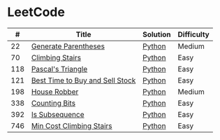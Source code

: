 # LeetCode

| #   | Title                                                                                             | Solution                                           | Difficulty |
| --- | ------------------------------------------------------------------------------------------------- | -------------------------------------------------- | ---------- |
| 22  | [Generate Parentheses](https://leetcode.com/problems/generate-parentheses/)                       | [Python](./22.generate-parentheses.py)             | Medium     |
| 70  | [Climbing Stairs](https://leetcode.com/problems/climbing-stairs/)                                 | [Python](./70.climbing-stairs.py)                  | Easy       |
| 118 | [Pascal's Triangle](https://leetcode.com/problems/pascals-triangle)                               | [Python](./118.pascals-triangle.py)                | Easy       |
| 121 | [Best Time to Buy and Sell Stock](https://leetcode.com/problems/best-time-to-buy-and-sell-stock/) | [Python](./121.best-time-to-buy-and-sell-stock.py) | Easy       |
| 198 | [House Robber](https://leetcode.com/problems/house-robber/)                                       | [Python](./198.house-robber.py)                    | Medium     |
| 338 | [Counting Bits](https://leetcode.com/problems/counting-bits/)                                     | [Python](./338.counting-bits.py)                   | Easy       |
| 392 | [Is Subsequence](https://leetcode.com/problems/is-subsequence/)                                   | [Python](./392.is-subsequence.py)                  | Easy       |
| 746 | [Min Cost Climbing Stairs](https://leetcode.com/problems/min-cost-climbing-stairs/)               | [Python](./746.min-cost-climbing-stairs.py)        | Easy       |
